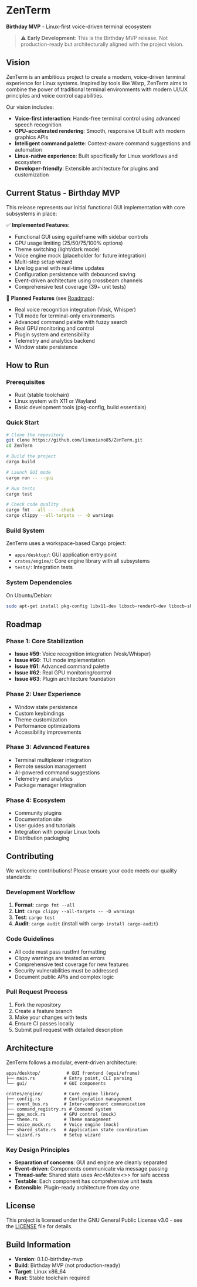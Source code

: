 # ZenTerm

**Birthday MVP** - Linux-first voice-driven terminal ecosystem

> ⚠️ **Early Development**: This is the Birthday MVP release. Not production-ready but architecturally aligned with the project vision.

## Vision

ZenTerm is an ambitious project to create a modern, voice-driven terminal experience for Linux systems. Inspired by tools like Warp, ZenTerm aims to combine the power of traditional terminal environments with modern UI/UX principles and voice control capabilities.

Our vision includes:
- **Voice-first interaction**: Hands-free terminal control using advanced speech recognition
- **GPU-accelerated rendering**: Smooth, responsive UI built with modern graphics APIs
- **Intelligent command palette**: Context-aware command suggestions and automation
- **Linux-native experience**: Built specifically for Linux workflows and ecosystem
- **Developer-friendly**: Extensible architecture for plugins and customization

## Current Status - Birthday MVP

This release represents our initial functional GUI implementation with core subsystems in place:

✅ **Implemented Features:**
- Functional GUI using egui/eframe with sidebar controls
- GPU usage limiting (25/50/75/100% options)
- Theme switching (light/dark mode)
- Voice engine mock (placeholder for future integration)
- Multi-step setup wizard
- Live log panel with real-time updates
- Configuration persistence with debounced saving
- Event-driven architecture using crossbeam channels
- Comprehensive test coverage (39+ unit tests)

🚧 **Planned Features** (see [Roadmap](#roadmap)):
- Real voice recognition integration (Vosk, Whisper)
- TUI mode for terminal-only environments
- Advanced command palette with fuzzy search
- Real GPU monitoring and control
- Plugin system and extensibility
- Telemetry and analytics backend
- Window state persistence

## How to Run

### Prerequisites

- Rust (stable toolchain)
- Linux system with X11 or Wayland
- Basic development tools (pkg-config, build essentials)

### Quick Start

```bash
# Clone the repository
git clone https://github.com/linuxiano85/ZenTerm.git
cd ZenTerm

# Build the project
cargo build

# Launch GUI mode
cargo run -- --gui

# Run tests
cargo test

# Check code quality
cargo fmt --all -- --check
cargo clippy --all-targets -- -D warnings
```

### Build System

ZenTerm uses a workspace-based Cargo project:

- `apps/desktop/`: GUI application entry point
- `crates/engine/`: Core engine library with all subsystems
- `tests/`: Integration tests

### System Dependencies

On Ubuntu/Debian:
```bash
sudo apt-get install pkg-config libx11-dev libxcb-render0-dev libxcb-shape0-dev libxcb-xfixes0-dev libxkbcommon-dev
```

## Roadmap

### Phase 1: Core Stabilization
- **Issue #59**: Voice recognition integration (Vosk/Whisper)
- **Issue #60**: TUI mode implementation  
- **Issue #61**: Advanced command palette
- **Issue #62**: Real GPU monitoring/control
- **Issue #63**: Plugin architecture foundation

### Phase 2: User Experience
- Window state persistence
- Custom keybindings
- Theme customization
- Performance optimizations
- Accessibility improvements

### Phase 3: Advanced Features
- Terminal multiplexer integration
- Remote session management
- AI-powered command suggestions
- Telemetry and analytics
- Package manager integration

### Phase 4: Ecosystem
- Community plugins
- Documentation site
- User guides and tutorials
- Integration with popular Linux tools
- Distribution packaging

## Contributing

We welcome contributions! Please ensure your code meets our quality standards:

### Development Workflow

1. **Format**: `cargo fmt --all`
2. **Lint**: `cargo clippy --all-targets -- -D warnings`  
3. **Test**: `cargo test`
4. **Audit**: `cargo audit` (install with `cargo install cargo-audit`)

### Code Guidelines

- All code must pass rustfmt formatting
- Clippy warnings are treated as errors
- Comprehensive test coverage for new features
- Security vulnerabilities must be addressed
- Document public APIs and complex logic

### Pull Request Process

1. Fork the repository
2. Create a feature branch
3. Make your changes with tests
4. Ensure CI passes locally
5. Submit pull request with detailed description

## Architecture

ZenTerm follows a modular, event-driven architecture:

```
apps/desktop/          # GUI frontend (egui/eframe)
├── main.rs           # Entry point, CLI parsing
└── gui/              # GUI components

crates/engine/        # Core engine library
├── config.rs         # Configuration management
├── event_bus.rs      # Inter-component communication
├── command_registry.rs # Command system
├── gpu_mock.rs       # GPU control (mock)
├── theme.rs          # Theme management
├── voice_mock.rs     # Voice engine (mock)
├── shared_state.rs   # Application state coordination
└── wizard.rs         # Setup wizard
```

### Key Design Principles

- **Separation of concerns**: GUI and engine are cleanly separated
- **Event-driven**: Components communicate via message passing
- **Thread-safe**: Shared state uses Arc<Mutex<>> for safe access
- **Testable**: Each component has comprehensive unit tests
- **Extensible**: Plugin-ready architecture from day one

## License

This project is licensed under the GNU General Public License v3.0 - see the [LICENSE](LICENSE) file for details.

## Build Information

- **Version**: 0.1.0-birthday-mvp
- **Build**: Birthday MVP (not production-ready)
- **Target**: Linux x86_64
- **Rust**: Stable toolchain required
